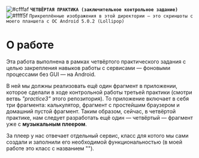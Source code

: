 ![#cfffaf](https://via.placeholder.com/15/6ffda7/000000?text=+) <b>`ЧЕТВЁРТАЯ ПРАКТИКА (заключительное контрольное задание)`</b>  
![#ffff5f](https://via.placeholder.com/15/ffff5f/000000?text="+") `Прикреплённые изображения в этой директории — это скриншоты с моего планшета с ОС Android 5.0.2 (Lollipop)`  

<h1>О работе</h1>
<p>Эта работа выполнена в рамках четвёртого практического задания с целью закрепления навыков работы с сервисами — фоновыми процессами без GUI — на Android.</p>
<p>В ней мы должны реализовать ещё один фрагмент в приложении, которое сделали в ходе контрольной работы третьей практики (смотри ветвь <i>"practice3"</i> этого репозитория). То приложение включает в себя три фрагмента: калькулятор, фрагмент с простейшим браузером и домашний пустой фрагмент. Таким образом, сейчас, в четвёртой практике, нам следует разработать ещё один — четвёртый — фрагмент уже с <b>музыкальным плеером</b>.</p>
<p>За плеер у нас отвечает отдельный сервис, класс для котого мы сами создали и заполнили его необходимой функциональностью (в моей работе это класс с названием "").</p>

